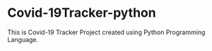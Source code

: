 # Covid-19Tracker-python
This is Covid-19 Tracker Project created using Python Programming Language.

